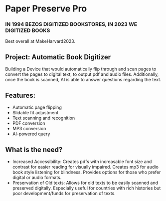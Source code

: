 # Paper Preserve Pro

### IN 1994 BEZOS DIGITIZED BOOKSTORES, IN 2023 WE DIGITIZED BOOKS
Best overall at MakeHarvard2023.

## Project: Automatic Book Digitizer
Building a Device that would automatically flip through and scan pages to convert the pages to digital text, to output pdf and audio files. Additionally, once the book is scanned, AI is able to answer questions regarding the text.
  
## Features:
- Automatic page flipping
- Slidable fit adjustment
- Text scanning and recognition
- PDF conversion
- MP3 conversion
- AI-powered query

## What is the need?
- Increased Accessibility: Creates pdfs with increasable font size and contrast for easier reading for visually impaired. Creates mp3 for audio book style listening for blindness. Provides options for those who prefer digital or audio formats.
- Preservation of Old texts: Allows for old texts to be easily scanned and preserved digitally. Especially useful for countries with rich histories but poor development/funds for preservation of texts.
